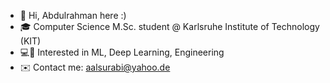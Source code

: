 - 👋 Hi, Abdulrahman here :)
- 🎓 Computer Science M.Sc. student @ Karlsruhe Institute of Technology (KIT)
- 💻🧠 Interested in ML, Deep Learning, Engineering
- ✉️ Contact me: aalsurabi@yahoo.de

<!---
aalsurabi/aalsurabi is a ✨ special ✨ repository because its `README.md` (this file) appears on your GitHub profile.
You can click the Preview link to take a look at your changes.
--->
